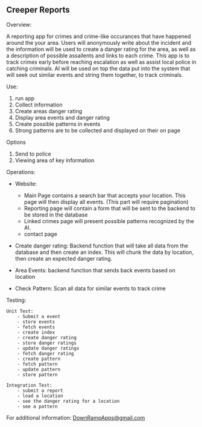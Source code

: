 ## Creeper Reports

Overview: 

A reporting app for crimes and crime-like occurances that have happened around the your area. Users will anonymously write about the incident and the information will be used to create a danger rating for the area, as well as a description of possible assailents and links to each crime. This app is to track crimes early before reaching escalation as well as assist local police in catching criminals. AI will be used on top the data put into the system that will seek out similar events and string them together, to track criminals.  

Use:
1. run app
2. Collect information
3. Create areas danger rating
4. Display area events and danger rating
5. Create possible patterns in events
6. Strong patterns are to be collected and displayed on their on page

Options
1. Send to police
2. Viewing area of key information

Operations:
- Website: 
    - Main Page contains a search bar that accepts your location. This page will then display all events. (This part will require pagination)
    - Reporting page will contain a form that will be sent to the backend to be stored in the database
    - Linked crimes page will present possible patterns recognized by the AI. 
    - contact page
    
- Create danger rating: Backend function that will take all data from the database and then create an index. This will chunk the data by location, then create an expected danger rating. 
- Area Events: backend function that sends back events based on location
- Check Pattern: Scan all data for similar events to track crime

Testing:

    Unit Test:
        - Submit a event
        - store events
        - fetch events
        - create index
        - create danger rating
        - store danger ratings
        - update danger ratings
        - fetch danger rating
        - create pattern
        - fetch pattern
        - update pattern
        - store pattern

    Integration Test:
        - submit a report
        - load a location
        - see the danger rating for a location
        - see a pattern
        
For additional information: DownRampApps@gmail.com
